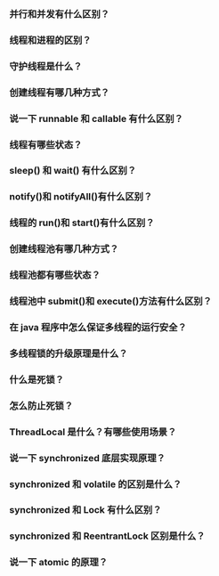 ### 并行和并发有什么区别？

### 线程和进程的区别？

### 守护线程是什么？

### 创建线程有哪几种方式？

### 说一下 runnable 和 callable 有什么区别？

### 线程有哪些状态？

### sleep() 和 wait() 有什么区别？

### notify()和 notifyAll()有什么区别？

### 线程的 run()和 start()有什么区别？

### 创建线程池有哪几种方式？

### 线程池都有哪些状态？

### 线程池中 submit()和 execute()方法有什么区别？

### 在 java 程序中怎么保证多线程的运行安全？

### 多线程锁的升级原理是什么？

### 什么是死锁？

### 怎么防止死锁？

### ThreadLocal 是什么？有哪些使用场景？

### 说一下 synchronized 底层实现原理？

### synchronized 和 volatile 的区别是什么？

### synchronized 和 Lock 有什么区别？

### synchronized 和 ReentrantLock 区别是什么？

### 说一下 atomic 的原理？